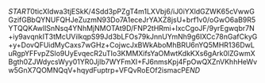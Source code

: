 $START$0ticXIdwa3tjESkK/4Sdd3pPZgT4m1LXVbj6/iJ0iYXldGZWK65cVwwGGzifGBbQYNUFQHJeZuzmN93Do7A1eceJrYAXZ8jsU+brf1v0/oGwO6aB9R5YTQQKAwIlSnNsq4YNhMjNMOTAt9D/FNP2tHRmi+IxcCgoJF/9yrEgwqbr7N+iy9avqnkIT3tMcUVilkqpS99Jd3bLFOs79kJnnUYmNh9g6IXCc78nGafCkyG+y+DovQFUidMyCaxs7wGHz+CojwcJxBWkAboMhBRU6nYQ5MHR136DwLuRgpYFFvpZSlo9UyEvqecR2uTIo3KMMXifsYaOMwtKdkKXs6gArk0lZGwmXBgth0ZJWdycsWyy01YR0JjIb7WYFmXI+FJ6nmsKpj4FpOwQXZnVKhhHeWvw5GnX7QOMNQqV+hqydFuptrp+VFQvRoEOf2ismacP$END$